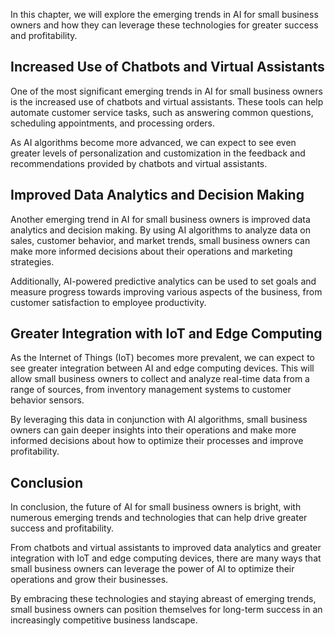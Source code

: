 
In this chapter, we will explore the emerging trends in AI for small business owners and how they can leverage these technologies for greater success and profitability.

Increased Use of Chatbots and Virtual Assistants
------------------------------------------------

One of the most significant emerging trends in AI for small business owners is the increased use of chatbots and virtual assistants. These tools can help automate customer service tasks, such as answering common questions, scheduling appointments, and processing orders.

As AI algorithms become more advanced, we can expect to see even greater levels of personalization and customization in the feedback and recommendations provided by chatbots and virtual assistants.

Improved Data Analytics and Decision Making
-------------------------------------------

Another emerging trend in AI for small business owners is improved data analytics and decision making. By using AI algorithms to analyze data on sales, customer behavior, and market trends, small business owners can make more informed decisions about their operations and marketing strategies.

Additionally, AI-powered predictive analytics can be used to set goals and measure progress towards improving various aspects of the business, from customer satisfaction to employee productivity.

Greater Integration with IoT and Edge Computing
-----------------------------------------------

As the Internet of Things (IoT) becomes more prevalent, we can expect to see greater integration between AI and edge computing devices. This will allow small business owners to collect and analyze real-time data from a range of sources, from inventory management systems to customer behavior sensors.

By leveraging this data in conjunction with AI algorithms, small business owners can gain deeper insights into their operations and make more informed decisions about how to optimize their processes and improve profitability.

Conclusion
----------

In conclusion, the future of AI for small business owners is bright, with numerous emerging trends and technologies that can help drive greater success and profitability.

From chatbots and virtual assistants to improved data analytics and greater integration with IoT and edge computing devices, there are many ways that small business owners can leverage the power of AI to optimize their operations and grow their businesses.

By embracing these technologies and staying abreast of emerging trends, small business owners can position themselves for long-term success in an increasingly competitive business landscape.
